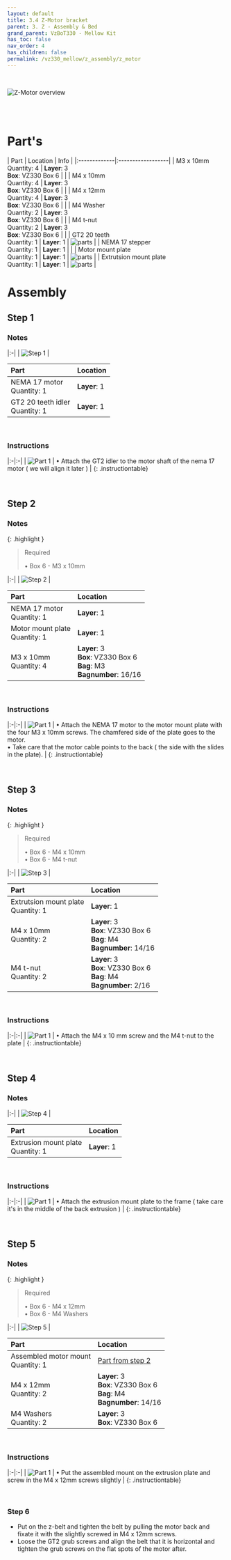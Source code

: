 ```yaml
---
layout: default
title: 3.4 Z-Motor bracket
parent: 3. Z - Assembly & Bed
grand_parent: VzBoT330 - Mellow Kit
has_toc: false
nav_order: 4
has_children: false
permalink: /vz330_mellow/z_assembly/z_motor
---
```


<br/>

![Z-Motor overview](/assets/images/manual/vz330_mellow/z_assembly/z_motor/overview.png)

<br/>
<br/>

# Part's

| Part | Location | Info |
|:-------------|:------------------|
| M3 x 10mm <br/> Quantity: 4 | **Layer**: 3 <br/> **Box**: VZ330 Box 6 |  |
| M4 x 10mm <br/> Quantity: 4 | **Layer**: 3 <br/> **Box**: VZ330 Box 6 |  |
| M4 x 12mm <br/> Quantity: 4 | **Layer**: 3 <br/> **Box**: VZ330 Box 6 |  |
| M4 Washer <br/> Quantity: 2 | **Layer**: 3 <br/> **Box**: VZ330 Box 6 |  |
| M4 t-nut <br/> Quantity: 2  | **Layer**: 3 <br/> **Box**: VZ330 Box 6 |  |
| GT2 20 teeth <br/> Quantity: 1 | **Layer**: 1 | ![parts](/assets/images/manual/vz330_mellow/z_assembly/z_motor/parts/gt2_20.png) |
| NEMA 17 stepper <br/> Quantity: 1 | **Layer**: 1 |  |
| Motor mount plate <br/> Quantity: 1 | **Layer**: 1 | ![parts](/assets/images/manual/vz330_mellow/z_assembly/z_motor/parts/motor_plate.png) |
| Extrutsion mount plate <br/> Quantity: 1 | **Layer**: 1 | ![parts](/assets/images/manual/vz330_mellow/z_assembly/z_motor/parts/extrusion_mount.png) |

# Assembly

## Step 1

### Notes

|:-|
| ![Step 1](/assets/images/manual/vz330_mellow/z_assembly/z_motor/step1.png) |

| Part | Location |
|:-|:-|
| NEMA 17 motor <br/> Quantity: 1 | **Layer**: 1 |
| GT2 20 teeth idler <br/> Quantity: 1 | **Layer**: 1 |

<br/>

### Instructions

|:-|:-|
| ![Part 1](/assets/images/manual/vz330_mellow/z_assembly/z_motor/step1_part1.png) | &#8226; Attach the GT2 idler to the motor shaft of the nema 17 motor ( we will align it later ) |
{: .instructiontable}

<br/>

## Step 2

### Notes

{: .highlight }
> Required
>
> &#8226; Box 6 - M3 x 10mm

|:-|
| ![Step 2](/assets/images/manual/vz330_mellow/z_assembly/z_motor/step2.png) |

| Part | Location |
|:-|:-|
| NEMA 17 motor <br/> Quantity: 1 | **Layer**: 1 |
| Motor mount plate<br/> Quantity: 1 | **Layer**: 1 |
| M3 x 10mm <br/> Quantity: 4 | **Layer**: 3 <br/> **Box**: VZ330 Box 6 <br/> **Bag**: M3 <br/> **Bagnumber**: 16/16 |

<br/>

### Instructions

|:-|:-|
| ![Part 1](/assets/images/manual/vz330_mellow/z_assembly/z_motor/step2_part1.png) | &#8226; Attach the NEMA 17 motor to the motor mount plate with the four M3 x 10mm screws. The chamfered side of the plate goes to the motor. <br/> &#8226; Take care that the motor cable points to the back ( the side with the slides in the plate). |
{: .instructiontable}

<br/>

## Step 3

### Notes

{: .highlight }
> Required
>
> &#8226; Box 6 - M4 x 10mm <br/>
> &#8226; Box 6 - M4 t-nut

|:-|
| ![Step 3](/assets/images/manual/vz330_mellow/z_assembly/z_motor/step3.png) |

| Part | Location |
|:-|:-|
| Extrutsion mount plate <br/> Quantity: 1 | **Layer**: 1 | 
| M4 x 10mm <br/> Quantity: 2 | **Layer**: 3 <br/> **Box**: VZ330 Box 6 <br/> **Bag**: M4 <br/> **Bagnumber**: 14/16 |
| M4 t-nut <br/> Quantity: 2 | **Layer**: 3 <br/> **Box**: VZ330 Box 6 <br/> **Bag**: M4 <br/> **Bagnumber**: 2/16 |

<br/>

### Instructions

|:-|:-|
| ![Part 1](/assets/images/manual/vz330_mellow/z_assembly/z_motor/step3_part1.png) | &#8226; Attach the M4 x 10 mm screw and the M4 t-nut to the plate |
{: .instructiontable}

<br/>

## Step 4

### Notes

|:-|
| ![Step 4](/assets/images/manual/vz330_mellow/z_assembly/z_motor/step4.png) |

| Part | Location |
|:-|:-|
| Extrusion mount plate <br/> Quantity: 1 | **Layer**: 1 |

<br/>

### Instructions

|:-|:-|
| ![Part 1](/assets/images/manual/vz330_mellow/z_assembly/z_motor/step4_part1.png) | &#8226; Attach the extrusion mount plate to the frame ( take care it's in the middle of the back extrusion ) |
{: .instructiontable}

<br/>

## Step 5

### Notes

{: .highlight }
> Required
>
> &#8226; Box 6 - M4 x 12mm <br/>
> &#8226; Box 6 - M4 Washers

|:-|
| ![Step 5](/assets/images/manual/vz330_mellow/z_assembly/z_motor/step5.png) |

| Part | Location |
|:-|:-|
| Assembled motor mount <br/> Quantity: 1 | [Part from step 2](#step-2) |
| M4 x 12mm <br/> Quantity: 2 | **Layer**: 3 <br/> **Box**: VZ330 Box 6 <br/> **Bag**: M4 <br/> **Bagnumber**: 14/16 |
| M4 Washers <br/> Quantity: 2 | **Layer**: 3 <br/> **Box**: VZ330 Box 6 |

<br/>

### Instructions

|:-|:-|
| ![Part 1](/assets/images/manual/vz330_mellow/z_assembly/z_motor/step5_part1.png) | &#8226; Put the assembled mount on the extrusion plate and screw in the M4 x 12mm screws slightly |
{: .instructiontable}

<br/>

### Step 6

- Put on the z-belt and tighten the belt by pulling the motor back and fixate it with the slightly screwed in M4 x 12mm screws.
- Loose the GT2 grub screws and align the belt that it is horizontal and tighten the grub screws on the flat spots of the motor after.